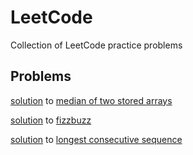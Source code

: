 # LeetCode
Collection of LeetCode practice problems

## Problems


[solution](https://github.com/arieljablonow/LeetCode/blob/main/median_of_two_sorted_arrays.py) to [median of two stored arrays](https://leetcode.com/problems/median-of-two-sorted-arrays)

[solution](https://github.com/arieljablonow/LeetCode/blob/main/fizzbuzz.py) to [fizzbuzz](https://leetcode.com/problems/fizz-buzz/) 

[solution](https://github.com/arieljablonow/LeetCode/blob/main/longest_consecutive_secquence.py) to [longest consecutive sequence](https://leetcode.com/problems/longest-consecutive-sequence/)


